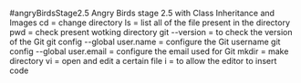#angryBirdsStage2.5
Angry Birds stage 2.5 with Class Inheritance and Images
cd = change directory
ls = list all of the file present in the directory
pwd = check present wotking directory
git --version = to check the version of the Git
git config --global user.name = configure the Git username
git config --global user.email = configure the email used for Git
mkdir = make directory
vi = open and edit a certain file
i = to allow the editor to insert code 

